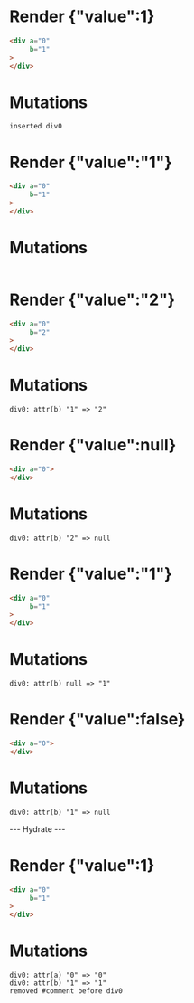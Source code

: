 # Render {"value":1}
```html
<div a="0"
     b="1"
>
</div>
```

# Mutations
```
inserted div0
```


# Render {"value":"1"}
```html
<div a="0"
     b="1"
>
</div>
```

# Mutations
```

```


# Render {"value":"2"}
```html
<div a="0"
     b="2"
>
</div>
```

# Mutations
```
div0: attr(b) "1" => "2"
```


# Render {"value":null}
```html
<div a="0">
</div>
```

# Mutations
```
div0: attr(b) "2" => null
```


# Render {"value":"1"}
```html
<div a="0"
     b="1"
>
</div>
```

# Mutations
```
div0: attr(b) null => "1"
```


# Render {"value":false}
```html
<div a="0">
</div>
```

# Mutations
```
div0: attr(b) "1" => null
```


--- Hydrate ---
# Render {"value":1}
```html
<div a="0"
     b="1"
>
</div>
```

# Mutations
```
div0: attr(a) "0" => "0"
div0: attr(b) "1" => "1"
removed #comment before div0
```